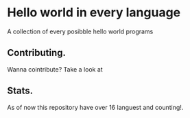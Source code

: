 # Hello world in every language

A collection of every posibble hello world programs

## Contributing.

Wanna cointribute? 
Take a look at

## Stats.

As of now this repository have over 16 languest and counting!.